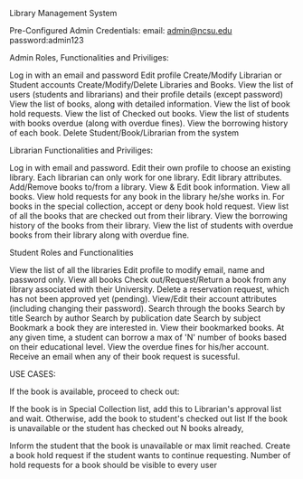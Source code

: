 Library Management System

Pre-Configured Admin Credentials:
email: admin@ncsu.edu
password:admin123

Admin Roles, Functionalities and Priviliges:

Log in with an email and password
Edit profile
Create/Modify Librarian or Student accounts
Create/Modify/Delete Libraries and Books.
View the list of users (students and librarians) and their profile details (except password)
View the list of books, along with detailed information.
View the list of book hold requests.
View the list of Checked out books.
View the list of students with books overdue (along with overdue fines).
View the borrowing history of each book.
Delete Student/Book/Librarian from the system

Librarian Functionalities and Priviliges:

Log in with email and password.
Edit their own profile to choose an existing library. Each librarian can only work for one library.
Edit library attributes.
Add/Remove books to/from a library.
View & Edit book information.
View all books.
View hold requests for any book in the library he/she works in.
For books in the special collection, accept or deny book hold request.
View list of all the books that are checked out from their library.
View the borrowing history of the books from their library.
View the list of students with overdue books from their library along with overdue fine.

Student Roles and Functionalities

View the list of all the libraries
Edit profile to modify email, name and password only.
View all books
Check out/Request/Return a book from any library associated with their University.
Delete a reservation request, which has not been approved yet (pending).
View/Edit their account attributes (including changing their password).
Search through the books
Search by title
Search by author
Search by publication date
Search by subject
Bookmark a book they are interested in.
View their bookmarked books.
At any given time, a student can borrow a max of 'N' number of books based on their educational level.
View the overdue fines for his/her account.
Receive an email when any of their book request is sucessful.

USE CASES:

If the book is available, proceed to check out:

If the book is in Special Collection list, add this to Librarian's approval list and wait.
Otherwise, add the book to student's checked out list
If the book is unavailable or the student has checked out N books already,

Inform the student that the book is unavailable or max limit reached.
Create a book hold request if the student wants to continue requesting.
Number of hold requests for a book should be visible to every user

